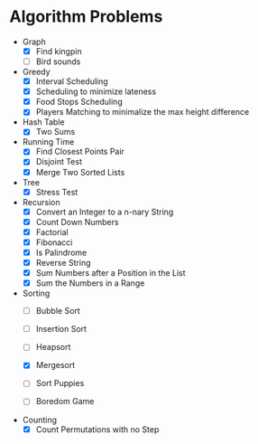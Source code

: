 # Algorithm Problems
- Graph
  -[x] Find kingpin
  -[ ] Bird sounds
    
- Greedy
  - [x] Interval Scheduling
  - [x] Scheduling to minimize lateness
  - [x] Food Stops Scheduling
  - [x] Players Matching to minimalize the max height difference  
    
- Hash Table
  - [x] Two Sums
    
- Running Time
  - [x] Find Closest Points Pair
  - [x] Disjoint Test
  - [x] Merge Two Sorted Lists
    
- Tree
  - [x] Stress Test
    
- Recursion
  - [x] Convert an Integer to a n-nary String
  - [x] Count Down Numbers
  - [x] Factorial
  - [x] Fibonacci
  - [x] Is Palindrome
  - [x] Reverse String
  - [x] Sum Numbers after a Position in the List
  - [x] Sum the Numbers in a Range

- Sorting
  - [ ] Bubble Sort
  - [ ] Insertion Sort
  - [ ] Heapsort
  - [x] Mergesort
  
  - [ ] Sort Puppies
  - [ ] Boredom Game
  
 - Counting
   - [x] Count Permutations with no Step